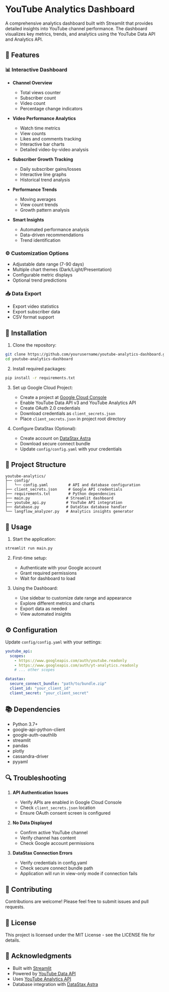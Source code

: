 # YouTube Analytics Dashboard

A comprehensive analytics dashboard built with Streamlit that provides detailed insights into YouTube channel performance. The dashboard visualizes key metrics, trends, and analytics using the YouTube Data API and Analytics API.

## 🌟 Features

### 📊 Interactive Dashboard
- **Channel Overview**
  - Total views counter
  - Subscriber count
  - Video count
  - Percentage change indicators

- **Video Performance Analytics**
  - Watch time metrics
  - View counts
  - Likes and comments tracking
  - Interactive bar charts
  - Detailed video-by-video analysis

- **Subscriber Growth Tracking**
  - Daily subscriber gains/losses
  - Interactive line graphs
  - Historical trend analysis

- **Performance Trends**
  - Moving averages
  - View count trends
  - Growth pattern analysis

- **Smart Insights**
  - Automated performance analysis
  - Data-driven recommendations
  - Trend identification

### ⚙️ Customization Options
- Adjustable date range (7-90 days)
- Multiple chart themes (Dark/Light/Presentation)
- Configurable metric displays
- Optional trend predictions

### 📥 Data Export
- Export video statistics
- Export subscriber data
- CSV format support

## 🚀 Installation

1. Clone the repository:
```bash
git clone https://github.com/yourusername/youtube-analytics-dashboard.git
cd youtube-analytics-dashboard
```

2. Install required packages:
```bash
pip install -r requirements.txt
```

3. Set up Google Cloud Project:
   - Create a project at [Google Cloud Console](https://console.cloud.google.com)
   - Enable YouTube Data API v3 and YouTube Analytics API
   - Create OAuth 2.0 credentials
   - Download credentials as `client_secrets.json`
   - Place `client_secrets.json` in project root directory

4. Configure DataStax (Optional):
   - Create account on [DataStax Astra](https://astra.datastax.com)
   - Download secure connect bundle
   - Update `config/config.yaml` with your credentials

## 📁 Project Structure
```
youtube-analytics/
├── config/
│   └── config.yaml         # API and database configuration
├── client_secrets.json     # Google API credentials
├── requirements.txt        # Python dependencies
├── main.py                # Streamlit dashboard
├── youtube_api.py         # YouTube API integration
├── database.py            # DataStax database handler
└── langflow_analyzer.py   # Analytics insights generator
```

## 🔧 Usage

1. Start the application:
```bash
streamlit run main.py
```

2. First-time setup:
   - Authenticate with your Google account
   - Grant required permissions
   - Wait for dashboard to load

3. Using the Dashboard:
   - Use sidebar to customize date range and appearance
   - Explore different metrics and charts
   - Export data as needed
   - View automated insights

## ⚙️ Configuration

Update `config/config.yaml` with your settings:
```yaml
youtube_api:
  scopes:
    - https://www.googleapis.com/auth/youtube.readonly
    - https://www.googleapis.com/auth/yt-analytics.readonly
    # ... other scopes

datastax:
  secure_connect_bundle: "path/to/bundle.zip"
  client_id: "your_client_id"
  client_secret: "your_client_secret"
```

## 📚 Dependencies

- Python 3.7+
- google-api-python-client
- google-auth-oauthlib
- streamlit
- pandas
- plotly
- cassandra-driver
- pyyaml

## 🔍 Troubleshooting

1. **API Authentication Issues**
   - Verify APIs are enabled in Google Cloud Console
   - Check `client_secrets.json` location
   - Ensure OAuth consent screen is configured

2. **No Data Displayed**
   - Confirm active YouTube channel
   - Verify channel has content
   - Check Google account permissions

3. **DataStax Connection Errors**
   - Verify credentials in config.yaml
   - Check secure connect bundle path
   - Application will run in view-only mode if connection fails

## 🤝 Contributing

Contributions are welcome! Please feel free to submit issues and pull requests.

## 📄 License

This project is licensed under the MIT License - see the LICENSE file for details.

## 🙏 Acknowledgments

- Built with [Streamlit](https://streamlit.io/)
- Powered by [YouTube Data API](https://developers.google.com/youtube/v3)
- Uses [YouTube Analytics API](https://developers.google.com/youtube/analytics)
- Database integration with [DataStax Astra](https://astra.datastax.com/)
